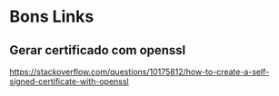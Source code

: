 # Bons Links

## Gerar certificado com openssl
https://stackoverflow.com/questions/10175812/how-to-create-a-self-signed-certificate-with-openssl

